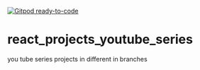 [![Gitpod ready-to-code](https://img.shields.io/badge/Gitpod-ready--to--code-blue?logo=gitpod)](https://gitpod.io/#https://github.com/baby0hulk/react_projects_youtube_series)

# react_projects_youtube_series
you tube series projects in different in branches
